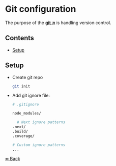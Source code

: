 # Git configuration

The purpose of the **[git ↗](https://git-scm.com/)** is handling version control.

## Contents

- [Setup](#setup)

## Setup

- Create git repo

  ```sh
  git init
  ```

- Add git ignore file:

  ```sh
  # .gitignore

  node_modules/

    # Next ignore patterns
  .next/
  .build/
  .coverage/

  # Custom ignore patterns
  ...
  ```

[⬅ Back](../../README.md)
